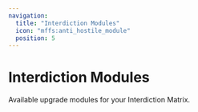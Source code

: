 ```yaml
---
navigation:
  title: "Interdiction Modules"
  icon: "mffs:anti_hostile_module"
  position: 5
---
```


# Interdiction Modules

Available upgrade modules for your Interdiction Matrix.

<SubPages />